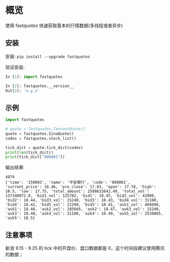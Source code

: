 # 概览

使用 fastquotes 快速获取基本的行情数据(多线程或者异步)

## 安装

安装: `pip install --upgrade fastquotes`

验证安装:

```py
In [1]: import fastquotes

In [2]: fastquotes.__version__
Out[2]: 'x.y.z'
```

## 示例

```py
import fastquotes

# quote = fastquotes.TencentQuote()
quote = fastquotes.SinaQuote()
codes = fastquotes.stock_list()

tick_dict = quote.tick_dict(codes)
print(len(tick_dict))
print(tick_dict["000001"])
```


输出结果:

```
4074
{'time': '150003', 'name': '平安银行', 'code': '000001', 'current_price': 18.46, 'pre_close': 17.83, 'open': 17.78, 'high': 18.5, 'low': 17.75, 'total_amount': 2508632642.49, 'total_vol': 137340072.0, 'bid1_vol': 125782, 'bid1': 18.45, 'bid2_vol': 42000, 'bid2': 18.44, 'bid3_vol': 15240, 'bid3': 18.43, 'bid4_vol': 31100, 'bid4': 18.42, 'bid5_vol': 21200, 'bid5': 18.41, 'ask1_vol': 404680, 'ask1': 18.46, 'ask2_vol': 285665, 'ask2': 18.47, 'ask3_vol': 15240, 'ask3': 18.48, 'ask4_vol': 31100, 'ask4': 18.49, 'ask5_vol': 2538805, 'ask5': 18.5}
```

## 注意事项    

新浪 9.15 - 9.25 的 tick 中的开盘价、盘口数据都是 0，这个时间段建议使用腾讯的数据；    


